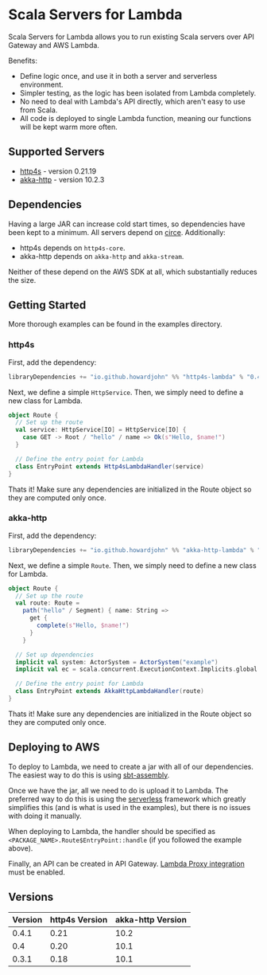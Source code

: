 # Scala Servers for Lambda
Scala Servers for Lambda allows you to run existing Scala servers over API Gateway and AWS Lambda.

Benefits:
* Define logic once, and use it in both a server and serverless environment.
* Simpler testing, as the logic has been isolated from Lambda completely.
* No need to deal with Lambda's API directly, which aren't easy to use from Scala.
* All code is deployed to single Lambda function, meaning our functions will be kept warm more often.

## Supported Servers

* [http4s](http://http4s.org) - version 0.21.19
* [akka-http](https://doc.akka.io/docs/akka-http/current) - version 10.2.3

## Dependencies

Having a large JAR can increase cold start times, so dependencies have been kept to a minimum. All servers depend on [circe](https://circe.github.io/circe/). Additionally:

* http4s depends on `http4s-core`.
* akka-http depends on `akka-http` and `akka-stream`.

Neither of these depend on the AWS SDK at all, which substantially reduces the size.

## Getting Started

More thorough examples can be found in the examples directory.

### http4s

First, add the dependency:

```scala
libraryDependencies += "io.github.howardjohn" %% "http4s-lambda" % "0.4.1"
```

Next, we define a simple `HttpService`. Then, we simply need to define a new class for Lambda.

```scala
object Route {
  // Set up the route
  val service: HttpService[IO] = HttpService[IO] {
    case GET -> Root / "hello" / name => Ok(s"Hello, $name!")
  }

  // Define the entry point for Lambda
  class EntryPoint extends Http4sLambdaHandler(service)
}
```

Thats it! Make sure any dependencies are initialized in the Route object so they are computed only once.


### akka-http

First, add the dependency:

```scala
libraryDependencies += "io.github.howardjohn" %% "akka-http-lambda" % "0.4.1"
```

Next, we define a simple `Route`. Then, we simply need to define a new class for Lambda.

```scala
object Route {
  // Set up the route
  val route: Route =
    path("hello" / Segment) { name: String =>
      get {
        complete(s"Hello, $name!")
      }
    }

  // Set up dependencies
  implicit val system: ActorSystem = ActorSystem("example")
  implicit val ec = scala.concurrent.ExecutionContext.Implicits.global

  // Define the entry point for Lambda
  class EntryPoint extends AkkaHttpLambdaHandler(route)
}
```

Thats it! Make sure any dependencies are initialized in the Route object so they are computed only once.

## Deploying to AWS

To deploy to Lambda, we need to create a jar with all of our dependencies. The easiest way to do this is using [sbt-assembly](https://github.com/sbt/sbt-assembly).

Once we have the jar, all we need to do is upload it to Lambda. The preferred way to do this is using the [serverless](https://github.com/serverless/serverless) framework which greatly simplifies this (and is what is used in the examples), but there is no issues with doing it manually.

When deploying to Lambda, the handler should be specified as `<PACKAGE_NAME>.Route$EntryPoint::handle` (if you followed the example above).

Finally, an API can be created in API Gateway. [Lambda Proxy integration](https://docs.aws.amazon.com/apigateway/latest/developerguide/set-up-lambda-proxy-integrations.html) must be enabled.

## Versions

| Version      | http4s Version | akka-http Version |
|--------------|----------------|-------------------|
| 0.4.1        | 0.21           | 10.2              |
| 0.4          | 0.20           | 10.1              |
| 0.3.1        | 0.18           | 10.1              |
